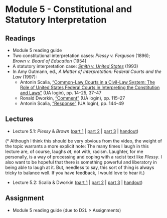 # Module 5 - Constitutional and Statutory Interpretation

## Readings

- Module 5 reading guide
- Two constitutional interpretation cases: *Plessy v. Ferguson* (1896); *Brown v. Board of Education* (1954)
- A statutory interpretation case: [*Smith v. United States*](https://www.loc.gov/item/usrep508223/) (1993)
- In Amy Gutmann, ed., *A Matter of Interpretation: Federal Courts and the Law* (1997):
	- Antonin Scalia, [“Common-Law Courts in a Civil-Law System: The Role of United States Federal Courts in Interpreting the Constitution and Laws”](http://ezproxy.library.arizona.edu/login?url=https://www.jstor.org/stable/j.ctvbj7jxv.5) (UA login), pp. 14–25, 37–47
	- Ronald Dworkin, [“Comment”](http://ezproxy.library.arizona.edu/login?url=https://www.jstor.org/stable/j.ctvbj7jxv.9) (UA login), pp. 115–27
	- Antonin Scalia, [“Response”](http://ezproxy.library.arizona.edu/login?url=https://www.jstor.org/stable/j.ctvbj7jxv.10) (UA login), pp. 144–49

## Lectures

- Lecture 5.1: *Plessy* & *Brown* ([part 1](https://youtu.be/UsVgq3mRbho) \| [part 2](https://youtu.be/-cJ80PUOsMY) \| [part 3](https://youtu.be/cL0ivF9fq_o) \| [handout](https://github.com/dingherself/phil-324/blob/main/handouts/05-plessy-brown.md))

(\* Although I think this should be very obvious from the video, the weight of the topic warrants a more explicit note: The many times I laugh in this lecture are, of course, laughs *at*, not with, racism. Laughter, for me personally, is a way of processing and coping with a racist text like *Plessy*. I also want to be hopeful that there is something powerful and liberatory in being able to laugh at it. But, needless to say, this sort of thing is always tricky to balance well. If you have feedback, I would love to hear it.)

- Lecture 5.2: Scalia & Dworkin ([part 1](https://youtu.be/GK1DN3h5tCk) \| [part 2](https://youtu.be/LsVEzgCGlok) \| [part 3](https://youtu.be/W1Mr8zLyQw4) \| [handout](https://github.com/dingherself/phil-324/blob/main/handouts/05-scalia-dworkin.md))

## Assignment

- Module 5 reading guide (due to D2L > Assignments)